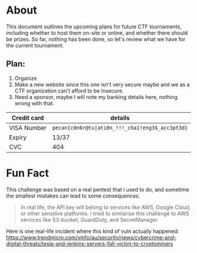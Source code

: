 # About

This document outlines the upcoming plans for future CTF tournaments, including whether to host them on-site or online, and whether there should be prizes. So far, nothing has been done, so let's review what we have for the current tournament.

## Plan:

1. Organize
2. Make a new website since this one isn't very secure maybe and we as a CTF organization can't afford to be insecure.
3. Need a sponsor, maybe I will note my banking details here, nothing wrong with that.

| Credit card | details                                          |
| ----------- | ------------------------------------------------ |
| VISA Number | `pecan{c0n6r@tu\|ati0n_!!!_cha1!eng3$_acc3pt3d}` |
| Expiry      | 13/37                                            |
| CVC         | 404                                              |

# Fun Fact

This challenge was based on a real pentest that i used to do, and sometime the smallest mistakes can lead to some consequences.

> In real life, the API key will belong to services like AWS, Google Cloud, or other sensitive platforms. I tried to similarize this challenge to AWS services like S3-bucket, GuardDuty, and SecretManager.

Here is one real-life incident where this kind of vuln actually happened: https://www.trendmicro.com/vinfo/au/security/news/cybercrime-and-digital-threats/tesla-and-jenkins-servers-fall-victim-to-cryptominers
